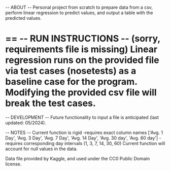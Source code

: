 -- ABOUT --
Personal project from scratch to prepare data from a csv, perform linear regression to predict values, and output a table with the predicted values.

== -- RUN INSTRUCTIONS --
(sorry, requirements file is missing)
Linear regression runs on the provided file via test cases (nosetests) as a baseline case for the program. Modifying the provided csv file will break the test cases.
======================

-- DEVELOPMENT --
Future functionality to input a file is anticipated (last updated: 05/2024).

-- NOTES -- 
Current function is rigid
  -requires exact column names ['Avg. 1 Day', 'Avg. 3 Day', 'Avg. 7 Day', 'Avg. 14 Day', 'Avg. 30 day', 'Avg. 60 day']
  -requires corresponding day intervals (1, 3, 7, 14, 30, 60)
Current function will account for null values in the data.


Data file provided by Kaggle, and used under the CC0 Public Domain license.
